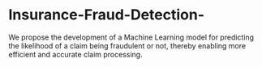 # Insurance-Fraud-Detection-
We propose the development of a Machine Learning model for predicting the likelihood of a claim being fraudulent or not, thereby enabling more efficient and accurate claim processing.
